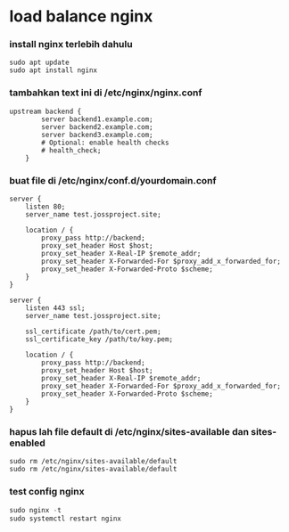 # load balance nginx
### install nginx terlebih dahulu
```console
sudo apt update
sudo apt install nginx
```

### tambahkan text ini di /etc/nginx/nginx.conf
```console
upstream backend {
        server backend1.example.com;
        server backend2.example.com;
        server backend3.example.com;
        # Optional: enable health checks
        # health_check;
    }
```
### buat file di /etc/nginx/conf.d/yourdomain.conf 
```console
server {
    listen 80;
    server_name test.jossproject.site;

    location / {
        proxy_pass http://backend;
        proxy_set_header Host $host;
        proxy_set_header X-Real-IP $remote_addr;
        proxy_set_header X-Forwarded-For $proxy_add_x_forwarded_for;
        proxy_set_header X-Forwarded-Proto $scheme;
    }
}

server {
    listen 443 ssl;
    server_name test.jossproject.site;

    ssl_certificate /path/to/cert.pem;
    ssl_certificate_key /path/to/key.pem;

    location / {
        proxy_pass http://backend;
        proxy_set_header Host $host;
        proxy_set_header X-Real-IP $remote_addr;
        proxy_set_header X-Forwarded-For $proxy_add_x_forwarded_for;
        proxy_set_header X-Forwarded-Proto $scheme;
    }
}
```
### hapus lah file default di /etc/nginx/sites-available dan sites-enabled
```console
sudo rm /etc/nginx/sites-available/default
sudo rm /etc/nginx/sites-available/default
```
### test config nginx ##
```java
sudo nginx -t 
sudo systemctl restart nginx 
```
